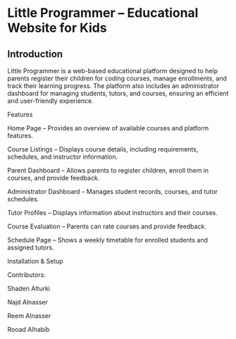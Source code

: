 # Little Programmer – Educational Website for Kids

## Introduction

Little Programmer is a web-based educational platform designed to help parents register their children for coding courses, manage enrollments, and track their learning progress. The platform also includes an administrator dashboard for managing students, tutors, and courses, ensuring an efficient and user-friendly experience.

Features

Home Page – Provides an overview of available courses and platform features.

Course Listings – Displays course details, including requirements, schedules, and instructor information.

Parent Dashboard – Allows parents to register children, enroll them in courses, and provide feedback.

Administrator Dashboard – Manages student records, courses, and tutor schedules.

Tutor Profiles – Displays information about instructors and their courses.

Course Evaluation – Parents can rate courses and provide feedback.

Schedule Page – Shows a weekly timetable for enrolled students and assigned tutors.



Installation & Setup




Contributors:

Shaden Alturki

Najd Alnasser

Reem Alnasser

Rooad Alhabib
